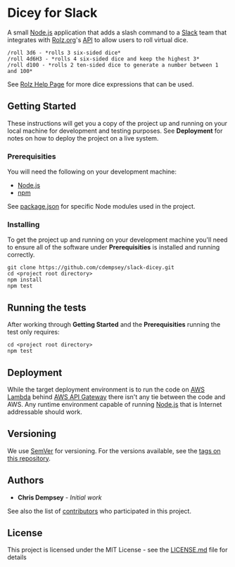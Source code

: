 # Dicey for Slack

A small [Node.js](https://nodejs.org/en/) application that adds a slash
command to a [Slack](https://slack.com/) team that integrates with
[Rolz.org](https://rolz.org/)'s [API](https://rolz.org/help/api) to allow users
to roll virtual dice.

```
/roll 3d6 - *rolls 3 six-sided dice*
/roll 4d6H3 - *rolls 4 six-sided dice and keep the highest 3*
/roll d100 - *rolls 2 ten-sided dice to generate a number between 1 and 100*
```

See [Rolz Help Page](https://rolz.org/help/index) for more dice expressions that
 can be used.

## Getting Started

These instructions will get you a copy of the project up and running on your
local machine for development and testing purposes. See **Deployment** for notes
on how to deploy the project on a live system.

### Prerequisities

You will need the following on your development machine:
* [Node.js](https://nodejs.org/en/)
* [npm](https://www.npmjs.com/)

See [package.json](package.json) for specific Node modules used in the project.

### Installing

To get the project up and running on your development machine you'll need to
ensure all of the software under **Prerequisities** is installed and running
correctly.

```
git clone https://github.com/cdempsey/slack-dicey.git
cd <project root directory>
npm install
npm test
```

## Running the tests

After working through **Getting Started** and the **Prerequisities** running the
test only requires:

```
cd <project root directory>
npm test
```

## Deployment

While the target deployment environment is to run the code on
[AWS Lambda](https://aws.amazon.com/lambda/) behind
[AWS API Gateway](https://aws.amazon.com/api-gateway/) there isn't any tie
between the code and AWS. Any runtime environment capable of running
[Node.js](https://nodejs.org/en/) that is Internet addressable should work.

## Versioning

We use [SemVer](http://semver.org/) for versioning. For the versions available,
see the [tags on this repository](https://github.com/cdempsey/slack-dicey/tags).

## Authors

* **Chris Dempsey** - *Initial work*

See also the list of [contributors](contributors.md) who participated in this
project.

## License

This project is licensed under the MIT License - see the
[LICENSE.md](LICENSE.md) file for details
